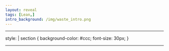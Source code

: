 ```yaml
---
layout: reveal
tags: [Lean,]
intro_background: /img/waste_intro.png
---
```

---
style: |
  section {
    background-color: #ccc;
    font-size: 30px;
  }
  
---
<!-- _class: lead invert 
<!-- _paginate: false 
![bg left:33%][waste]
# Types of waste
+ What is waste
+ How to measure waste
+ Improvement action plan
Note:
Objective:
    * 8 types of waste in IT
    * consequences of unmaintained waste
    * methods to identify waste
Agenda:
    * describe 8 types of waste
    * show vsm, sphagetti, critical route, 
    * if you don't measure it its not important for you



---
<!-- _class: lead 
# What is waste for us?
---

# Downtime
<!--![bg contain][8 types of waste]
1. Defects
2. Overproduction
3. Waiting
4. Non-Unused talent
5. Transportation
6. Inventory
7. Motion
8. Extra-processing
Note:
Defects: 
    * wrong priorities
    * customer defects
    * not compliant with documentation/manual

Overproduction: 
    * too many corner case
    * manual work instead of automation
    * too detailed documentation

Waiting: 
    * Sign of approval between "phases"
    * External dependencies
    * Decision-making meetings without action points

Non-Unused talent: 
    * Knowledge sharing
    * Rigid division of roles in team
    * Improvement forum

Transportation: 
    * Continous Integration and repository
    * Build time
    * Time, budget, work in-between demo/customer feedback

Motion: 
    * Office space
    * Access to information
    * Colocation of team
    * All roles needed to complete project in team

Extra-processing:
    * Unused artifacts (ie. build compiled on obsolete platform)
    * Wrong (irrelevant) KPI
    * Ineffective toolset



---
<!-- _class: lead 
# How do we measure waste?

Note:
* How do we know what is important?
* Do we understand reason between KPI we use?
* Do they measure what is important to us?



---
# How to measure
- Value Stream Mapping
- Spaghetti diagram
- Email chain length
- Critical Path
- Daily stand-up, Retrospection
- RCA
Note:
* Which of these do we implement?
* Do any of these have disadventages? What?
* What else could we use to measure?



---
# Sources & further reading

[8 wastes of lean manufacturing](https://www.machinemetrics.com/blog/8-wastes-of-lean-manufacturing)  
[8 wastes check sheet](https://goleansixsigma.com/the-8-wastes-checksheet/)  
[8 wastes of lean](https://theleanway.net/The-8-Wastes-of-Lean)  
[waste]: ../imgs/hamza-javaid-PizD8punZsw-unsplash.jpg "Photo by Hamza Javaid on Unsplash https://unsplash.com/photos/PizD8punZsw"
